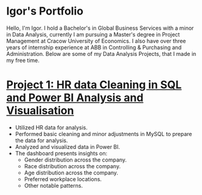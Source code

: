 # Igor's Portfolio
Hello, I'm Igor. I hold a Bachelor's in Global Business Services with a minor in Data Analysis, currently I am pursuing a Master's degree in Project Management at Cracow University of Economics. I also have over three years of internship experience at ABB in Controlling & Purchasing and Administration. Below are some of my Data Analysis Projects, that I made in my free time.

# [Project 1: HR data Cleaning in SQL and Power BI Analysis and Visualisation](https://github.com/Igusee/Project-1-HR-Data)
* Utilized HR data for analysis.
* Performed basic cleaning and minor adjustments in MySQL to prepare the data for analysis.
* Analyzed and visualized data in Power BI.
* The dashboard presents insights on:
  * Gender distribution across the company.
  * Race distribution across the company.
  * Age distribution across the company.
  * Preferred workplace locations.
  * Other notable patterns.
